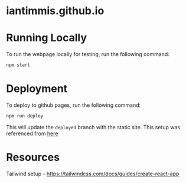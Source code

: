 # iantimmis.github.io

# Running Locally

To run the webpage locally for testing, run the following command:

```Bash
npm start
```

# Deployment

To deploy to github pages, run the following command:

```Bash
npm run deploy

```

This will update the `deployed` branch with the static site. This setup was referenced from [here](https://create-react-app.dev/docs/deployment/#github-pages-https-pagesgithubcom)


# Resources 

Tailwind setup - https://tailwindcss.com/docs/guides/create-react-app